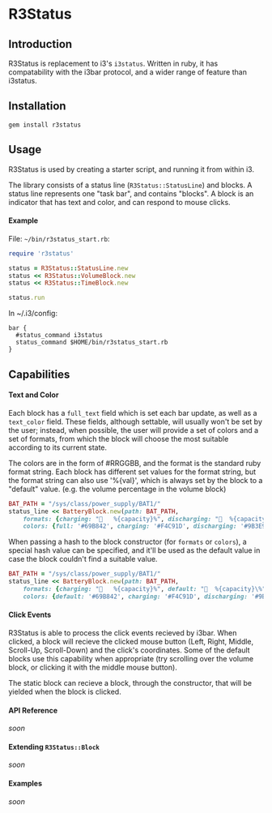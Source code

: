 # R3Status #

## Introduction ##

R3Status is replacement to i3's `i3status`. Written in ruby, it has compatability with the i3bar protocol, and a wider range of feature than i3status.

## Installation ##

```
gem install r3status
```

## Usage ##

R3Status is used by creating a starter script, and running it from within i3.

The library consists of a status line (`R3Status::StatusLine`) and blocks.
A status line represents one "task bar", and contains "blocks".
A block is an indicator that has text and color, and can respond to mouse clicks.

#### Example ####
File: `~/bin/r3status_start.rb`:

```ruby
require 'r3status'

status = R3Status::StatusLine.new
status << R3Status::VolumeBlock.new
status << R3Status::TimeBlock.new

status.run
```

In ~/.i3/config:

```
bar {
  #status_command i3status
  status_command $HOME/bin/r3status_start.rb
}
```

## Capabilities  ##

#### Text and Color ####

Each block has a `full_text` field which is set each bar update, as well as a `text_color` field.
These fields, although settable, will usually won't be set by the user; instead, when possible,
the user will provide a set of colors and a set of formats, from which the block will choose the most suitable according to its current state.

The colors are in the form of #RRGGBB, and the format is the standard ruby format string.
Each block has different set values for the format string, but the format string can also use '%{val}', which is always set by the block
to a "default" value. (e.g. the volume percentage in the volume block)

```ruby
BAT_PATH = "/sys/class/power_supply/BAT1/"
status_line << BatteryBlock.new(path: BAT_PATH, 
    formats: {charging: "   %{capacity}%", discharging: "  %{capacity}\%"},
    colors: {full: '#69B842', charging: '#F4C91D', discharging: '#9B3E9B'})

```

When passing a hash to the block constructor (for `formats` or `colors`), a special hash value can be specified,
and it'll be used as the default value in case the block couldn't find a suitable value.

```ruby
BAT_PATH = "/sys/class/power_supply/BAT1/"
status_line << BatteryBlock.new(path: BAT_PATH, 
    formats: {charging: "   %{capacity}%", default: "  %{capacity}\%"},
    colors: {default: '#69B842', charging: '#F4C91D', discharging: '#9B3E9B'})

```

#### Click Events ####

R3Status is able to process the click events recieved by i3bar.
When clicked, a block will recieve the clicked mouse button (Left, Right, Middle, Scroll-Up, Scroll-Down) and the click's coordinates.
Some of the default blocks use this capability when appropriate (try scrolling over the volume block, or clicking it with the middle mouse button).

The static block can recieve a block, through the constructor, that will be yielded when the block is clicked.

#### API Reference ####

_soon_

#### Extending `R3Status::Block`

_soon_

#### Examples ####

_soon_
